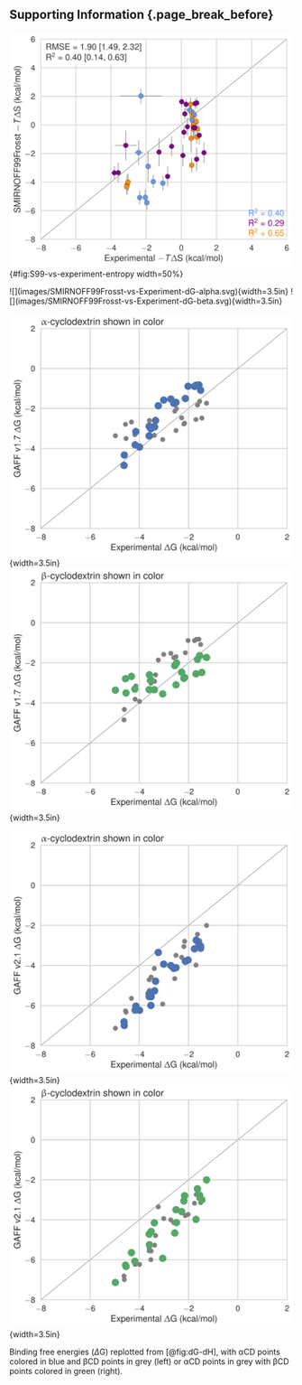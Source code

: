 ## Supporting Information {.page_break_before}

![Comparison of calculated absolute binding enthalpy with experiment with SMIRNOFF99Frosst parameters applied to both host and guest. The orange, blue, and purple coloring distinguish the functional group of the guest as an ammonium, alcohol, or carboxylate, respectively..](images/SMIRNOFF99Frosst-vs-Experiment-TdS.png){#fig:S99-vs-experiment-entropy width=50%}

<div id="fig:dG-dH-by-cyclodextrin">
![](images/SMIRNOFF99Frosst-vs-Experiment-dG-alpha.svg){width=3.5in}
![](images/SMIRNOFF99Frosst-vs-Experiment-dG-beta.svg){width=3.5in}

![](images/GAFF-v1.7-vs-Experiment-dG-alpha.svg){width=3.5in}
![](images/GAFF-v1.7-vs-Experiment-dG-beta.svg){width=3.5in}

![](images/GAFF-v2.1-vs-Experiment-dG-alpha.svg){width=3.5in}
![](images/GAFF-v2.1-vs-Experiment-dG-beta.svg){width=3.5in}

Binding free energies ($\Delta$G) replotted from [@fig:dG-dH], with αCD points colored in blue and βCD points in grey (left) or αCD points in grey with βCD points colored in green (right).
</div>
